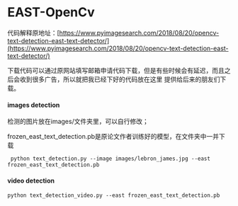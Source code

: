 # EAST-OpenCv
 
 代码解释原地址：[https://www.pyimagesearch.com/2018/08/20/opencv-text-detection-east-text-detector/](https://www.pyimagesearch.com/2018/08/20/opencv-text-detection-east-text-detector/)
 
 下载代码可以通过原网站填写邮箱申请代码下载，但是有些时候会有延迟，而且之后会收到很多广告，所以就把我已经下好的代码放在这里
 提供给后来的朋友们下载。
 
 #### images detection
 
 检测的图片放在images/文件夹里，可以自行修改；  
 
 frozen_east_text_detection.pb是原论文作者训练好的模型，在文件夹中一并下载
````
 python text_detection.py --image images/lebron_james.jpg --east frozen_east_text_detection.pb
````

#### video detection
 ````
 python text_detection_video.py --east frozen_east_text_detection.pb
 ````

